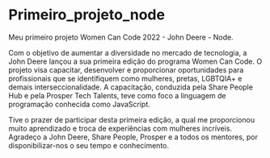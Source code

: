 # Primeiro_projeto_node
Meu primeiro projeto Women Can Code 2022 - John Deere - Node.

Com o objetivo de aumentar a diversidade no mercado de tecnologia, a John Deere lançou a sua primeira edição do programa Women Can Code. O projeto visa capacitar, desenvolver e proporcionar oportunidades para profissionais que se identifiquem como mulheres, pretas, LGBTQIA+ e demais interseccionalidade. A capacitação, conduzida pela Share People Hub e pela Prosper Tech Talents, teve como foco a linguagem de programação conhecida como JavaScript. 

Tive o prazer de participar desta primeira edição, a qual me proporcionou muito aprendizado e troca de experiências com mulheres incríveis. Agradeço a John Deere, Share People, Prosper e a todos os mentores, por disponibilizar-nos o seu tempo e conhecimento.
